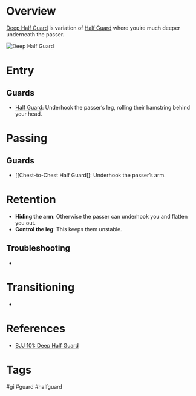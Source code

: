 # Overview
<u>Deep Half Guard</u> is variation of [Half Guard](obsidian://open?vault=Obsidian-BJJ-Notes&file=Guards%2FHalf%20Guard) where you’re much deeper underneath the passer.

![Deep Half Guard](https://evolve-mma.com/wp-content/uploads/2023/10/deep-half-guard-bjj.jpg)
# Entry
## Guards
- [Half Guard](obsidian://open?vault=Obsidian-BJJ-Notes&file=Guards%2FHalf%20Guard): Underhook the passer’s leg, rolling their hamstring behind your head.
# Passing
## Guards
- [[Chest-to-Chest Half Guard]]: Underhook the passer’s arm.
# Retention
- **Hiding the arm**: Otherwise the passer can underhook you and flatten you out.
- **Control the leg**: This keeps them unstable.
## Troubleshooting
- 
# Transitioning
- 
# References
- [BJJ 101: Deep Half Guard](https://evolve-mma.com/blog/bjj-101-deep-half-guard/)
# Tags
#gi #guard #halfguard 